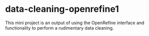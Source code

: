 # data-cleaning-openrefine1
This mini project is an output of using the OpenRefine interface and functionality to perform a rudimentary data cleaning. 
